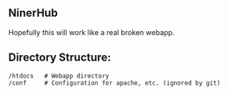 ## NinerHub

Hopefully this will work like a real broken webapp.

## Directory Structure:

    /htdocs   # Webapp directory
    /conf     # Configuration for apache, etc. (ignored by git)



